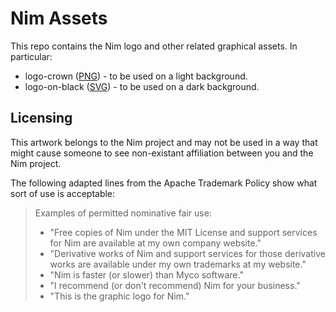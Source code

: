 # Nim Assets

This repo contains the Nim logo and other related graphical assets. In particular:

* logo-crown ([PNG](https://github.com/nim-lang/assets/blob/master/Art/logo-crown.png)) - to be used on a light background.
* logo-on-black ([SVG](https://github.com/nim-lang/assets/blob/master/Art/logo-on-black.svg)) - to be used on a dark background.

## Licensing

This artwork belongs to the Nim project and may not be used in a way that might cause someone to see non-existant affiliation between you and the Nim project.

The following adapted lines from the Apache Trademark Policy show what sort of use is acceptable:

> Examples of permitted nominative fair use:
> 
>  - "Free copies of Nim under the MIT License and support services for Nim are available at my own company website."
>  - "Derivative works of Nim and support services for those derivative works are available under my own trademarks at my website."
>  - "Nim is faster (or slower) than Myco software."
>  - "I recommend (or don't recommend) Nim for your business."
>  - "This <here> is the graphic logo for Nim."
